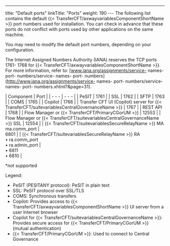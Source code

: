 ---
title: "Default ports"
linkTitle: "Ports"
weight: 190
--- The following list contains the default {{< TransferCFT/axwayvariablesComponentShortName  >}} port numbers used for installation. You can check in advance that these ports do not conflict with ports used by other applications on the same machine.

You may need to modify the default port numbers, depending on your configuration.

The Internet Assigned Numbers Authority (IANA) reserves the TCP ports 1761- 1768 for {{< TransferCFT/axwayvariablesComponentShortName  >}}. For more information, refer to: [www.iana.org/assignments/service- names- port- numbers/service- names- port- numbers](http://www.iana.org/assignments/service- names- port- numbers/service- names- port- numbers.xhtml?&page=31).

| Component  | Port |
| - - - | - - - |
| PeSIT  | 1761  |
| SSL  | 1762  |
| SFTP  | 1763  |
| COMS  | 1765  |
| Copilot  | 1766  |
| Transfer CFT UI (Copilot) server for {{< TransferCFT/suitevariablesCentralGovernanceName  >}}  | 1767  |
| REST API  | 1768  |
| Flow Manager or {{< TransferCFT/PrimaryCGorUM  >}}  | 12553  |
| Flow Manager or {{< TransferCFT/suitevariablesCentralGovernanceName  >}} SSL  | 12554  |
| {{< TransferCFT/suitevariablesSecureRelayName  >}} MA<br/> ma.comm_port |  <br/> 6801 |
| {{< TransferCFT/suitevariablesSecureRelayName  >}} RA<br/> • ra.comm_port<br/> • ra.admin_port |  <br/> • 6811<br/> • 6810 |

\*not supported

Legend:

- PeSIT (PESITANY protocol): PeSIT in plain text
- SSL: PeSIT protocol over SSL/TLS
- COMS: Synchronous transfers
- Copilot: Provides access to {{< TransferCFT/axwayvariablesComponentShortName >}} UI server from a user Internet browser
- Copilot for {{< TransferCFT/suitevariablesCentralGovernanceName >}}: Provides secure access for {{< TransferCFT/PrimaryCGorUM >}} (mutual authentication)
- {{< TransferCFT/PrimaryCGorUM >}}: Used to connect to Central Governance
